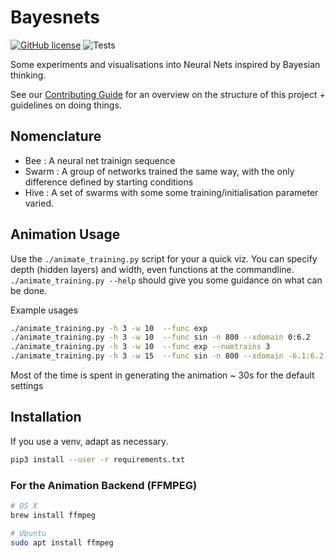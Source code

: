 # Bayesnets

[![GitHub license](https://img.shields.io/github/license/nayyarv/bayesnets.svg)](https://github.com/nayyarv/bayesnets/blob/master/LICENSE)
![Tests](https://github.com/nayyarv/bayesnets/workflows/Tests/badge.svg)

Some experiments and visualisations into Neural Nets inspired by Bayesian thinking.

See our [Contributing Guide](CONTRIBUTING.md) for an overview on the structure of this project + guidelines on doing things.

## Nomenclature

 - Bee : A neural net trainign sequence
 - Swarm : A group of networks trained the same way, with the only difference defined by starting conditions
 - Hive : A set of swarms with some some training/initialisation parameter varied. 
 
 
## Animation Usage
Use the `./animate_training.py` script for your a quick viz. You can specify depth (hidden layers)
and width, even functions at the commandline.
`./animate_training.py --help` should give you some guidance on what can be done.

Example usages
```bash
./animate_training.py -h 3 -w 10  --func exp 
./animate_training.py -h 3 -w 10  --func sin -n 800 --xdomain 0:6.2
./animate_training.py -h 3 -w 10  --func exp --numtrains 3
./animate_training.py -h 3 -w 15  --func sin -n 800 --xdomain -6.1:6.2 --lr 0.004
```

Most of the time is spent in generating the animation ~ 30s for the default settings


## Installation

If you use a venv, adapt as necessary. 
```bash
pip3 install --user -r requirements.txt
```

### For the Animation Backend (FFMPEG)

```bash
# OS X
brew install ffmpeg

# Ubuntu
sudo apt install ffmpeg
```

